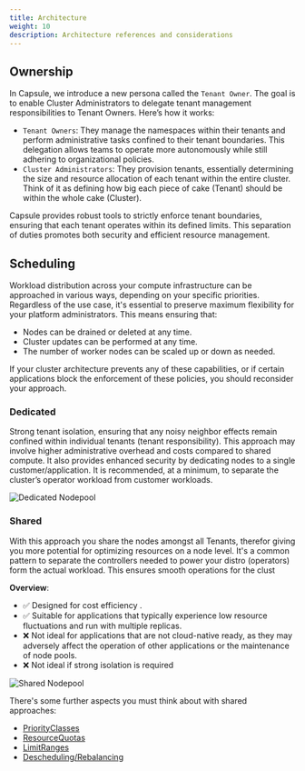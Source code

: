 ```yaml
---
title: Architecture
weight: 10
description: Architecture references and considerations
---
```



## Ownership

In Capsule, we introduce a new persona called the `Tenant Owner`. The goal is to enable Cluster Administrators to delegate tenant management responsibilities to Tenant Owners. Here’s how it works:

* `Tenant Owners`: They manage the namespaces within their tenants and perform administrative tasks confined to their tenant boundaries. This delegation allows teams to operate more autonomously while still adhering to organizational policies.
* `Cluster Administrators`: They provision tenants, essentially determining the size and resource allocation of each tenant within the entire cluster. Think of it as defining how big each piece of cake (Tenant) should be within the whole cake (Cluster).

Capsule provides robust tools to strictly enforce tenant boundaries, ensuring that each tenant operates within its defined limits. This separation of duties promotes both security and efficient resource management.

## Scheduling

Workload distribution across your compute infrastructure can be approached in various ways, depending on your specific priorities. Regardless of the use case, it's essential to preserve maximum flexibility for your platform administrators. This means ensuring that:

  - Nodes can be drained or deleted at any time.
  - Cluster updates can be performed at any time.
  - The number of worker nodes can be scaled up or down as needed.

If your cluster architecture prevents any of these capabilities, or if certain applications block the enforcement of these policies, you should reconsider your approach.

### Dedicated

Strong tenant isolation, ensuring that any noisy neighbor effects remain confined within individual tenants (tenant responsibility). This approach may involve higher administrative overhead and costs compared to shared compute. It also provides enhanced security by dedicating nodes to a single customer/application. It is recommended, at a minimum, to separate the cluster’s operator workload from customer workloads.

![Dedicated Nodepool](/images/content/scheduling-dedicated.drawio.png)

### Shared

With this approach you share the nodes amongst all Tenants, therefor giving you more potential for optimizing resources on a node level. It's a common pattern to separate the controllers needed to power your distro (operators) form the actual workload. This ensures smooth operations for the clust

**Overview**:

- ✅ Designed for cost efficiency .
- ✅ Suitable for applications that typically experience low resource fluctuations and run with multiple replicas. 
- ❌ Not ideal for applications that are not cloud-native ready, as they may adversely affect the operation of other applications or the maintenance of node pools.
- ❌ Not ideal if strong isolation is required
  
![Shared Nodepool](/images/content/scheduling-shared.drawio.png)

There's some further aspects you must think about with shared approaches:

  * [PriorityClasses](https://kubernetes.io/docs/concepts/scheduling-eviction/pod-priority-preemption/)
  * [ResourceQuotas](https://kubernetes.io/docs/concepts/policy/resource-quotas/)
  * [LimitRanges](https://kubernetes.io/docs/concepts/policy/limit-range/)
  * [Descheduling/Rebalancing](https://github.com/kubernetes-sigs/descheduler)

